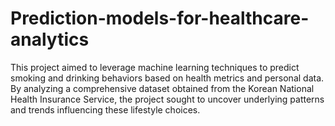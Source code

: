 # Prediction-models-for-healthcare-analytics
This project aimed to leverage machine learning techniques to predict smoking and drinking behaviors based on health metrics and personal data. By analyzing a comprehensive dataset obtained from the Korean National Health Insurance Service, the project sought to uncover underlying patterns and trends influencing these lifestyle choices.
